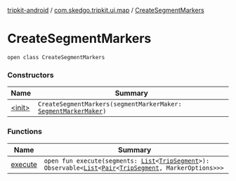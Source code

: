 [tripkit-android](../../index.md) / [com.skedgo.tripkit.ui.map](../index.md) / [CreateSegmentMarkers](./index.md)

# CreateSegmentMarkers

`open class CreateSegmentMarkers`

### Constructors

| Name | Summary |
|---|---|
| [&lt;init&gt;](-init-.md) | `CreateSegmentMarkers(segmentMarkerMaker: `[`SegmentMarkerMaker`](../-segment-marker-maker/index.md)`)` |

### Functions

| Name | Summary |
|---|---|
| [execute](execute.md) | `open fun execute(segments: `[`List`](https://kotlinlang.org/api/latest/jvm/stdlib/kotlin.collections/-list/index.html)`<`[`TripSegment`](../../skedgo.tripkit.routing/-trip-segment/index.md)`>): Observable<`[`List`](https://kotlinlang.org/api/latest/jvm/stdlib/kotlin.collections/-list/index.html)`<`[`Pair`](https://kotlinlang.org/api/latest/jvm/stdlib/kotlin/-pair/index.html)`<`[`TripSegment`](../../skedgo.tripkit.routing/-trip-segment/index.md)`, MarkerOptions>>>` |
